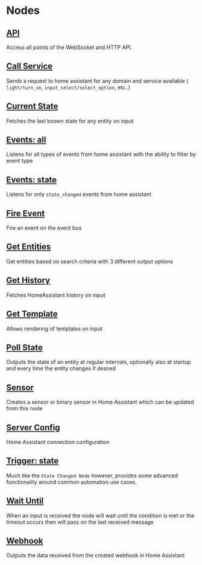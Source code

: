 # Nodes

## [API](./API.md)

Access all points of the WebSocket and HTTP API.

## [Call Service](./call-service.md)

Sends a request to home assistant for any domain and service available ( `light/turn_on`, `input_select/select_option`, etc..)

## [Current State](./current-state.md)

Fetches the last known state for any entity on input

## [Events: all](./events-all.md)

Listens for all types of events from home assistant with the ability to filter by event type

## [Events: state](event-state.md)

Listens for only `state_changed` events from home assistant

## [Fire Event](./fire-event.md)

Fire an event on the event bus

## [Get Entities](./get-entities.md)

Get entities based on search criteria with 3 different output options

## [Get History](./get-history.md)

Fetches HomeAssistant history on input

## [Get Template](./get-template.md)

Allows rendering of templates on input

## [Poll State](./poll-state.md)

Outputs the state of an entity at regular intervals, optionally also at startup
and every time the entity changes if desired

## [Sensor](./sensor.md)

Creates a sensor or binary sensor in Home Assistant which can be updated
from this node

## [Server Config](./config-server.md)

Home Assistant connection configuration

## [Trigger: state](./trigger-state.md)

Much like the `State Changed Node` however, provides some advanced functionality around common automation use cases.

## [Wait Until](./wait-until.md)

When an input is received the node will wait until the condition is met or the timeout occurs then will pass on the last received message

## [Webhook](./webhook.md)

Outputs the data received from the created webhook in Home Assistant
